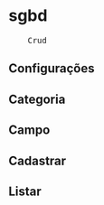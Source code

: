 # sgbd

<pre>
    Crud
</pre>

<h2>Configurações</h2>
<h2>Categoria</h2>
<h2>Campo</h2>
<h2>Cadastrar</h2>
<h2>Listar</h2>